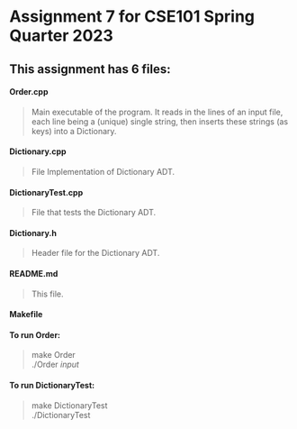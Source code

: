 # Assignment 7 for CSE101 Spring Quarter 2023  

## This assignment has 6 files:  
#### Order.cpp  
> Main executable of the program. It reads in the lines of an input file, each line being a (unique) single string, then inserts these strings (as keys) into a Dictionary.
#### Dictionary.cpp  
> File Implementation of Dictionary ADT.  
#### DictionaryTest.cpp  
> File that tests the Dictionary ADT.  
#### Dictionary.h  
> Header file for the Dictionary ADT.  
#### README.md  
> This file.  
#### Makefile  

#### To run Order:  
> make Order  
> ./Order *input*   

#### To run DictionaryTest:  
> make DictionaryTest  
> ./DictionaryTest  
